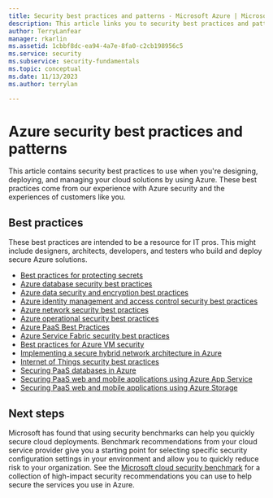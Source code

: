 ```yaml
---
title: Security best practices and patterns - Microsoft Azure | Microsoft Docs
description: This article links you to security best practices and patterns for different Azure resources.
author: TerryLanfear
manager: rkarlin
ms.assetid: 1cbbf8dc-ea94-4a7e-8fa0-c2cb198956c5
ms.service: security
ms.subservice: security-fundamentals
ms.topic: conceptual
ms.date: 11/13/2023
ms.author: terrylan

---
```

# Azure security best practices and patterns

This article contains security best practices to use when you're designing, deploying, and managing your cloud solutions by using Azure. These best practices come from our experience with Azure security and the experiences of customers like you.

## Best practices

These best practices are intended to be a resource for IT pros. This might include designers, architects, developers, and testers who build and deploy secure Azure solutions.

* [Best practices for protecting secrets](secrets-best-practices.md)
* [Azure database security best practices](/azure/azure-sql/database/security-best-practice)
* [Azure data security and encryption best practices](data-encryption-best-practices.md)
* [Azure identity management and access control security best practices](identity-management-best-practices.md)
* [Azure network security best practices](network-best-practices.md)
* [Azure operational security best practices](operational-best-practices.md)
* [Azure PaaS Best Practices](paas-deployments.md)
* [Azure Service Fabric security best practices](service-fabric-best-practices.md)
* [Best practices for Azure VM security](iaas.md)
* [Implementing a secure hybrid network architecture in Azure](/azure/architecture/reference-architectures/dmz/secure-vnet-hybrid)
* [Internet of Things security best practices](../../iot/iot-overview-security.md)
* [Securing PaaS databases in Azure](paas-applications-using-sql.md)
* [Securing PaaS web and mobile applications using Azure App Service](paas-applications-using-app-services.md)
* [Securing PaaS web and mobile applications using Azure Storage](paas-applications-using-storage.md)

## Next steps

Microsoft has found that using security benchmarks can help you quickly secure cloud deployments. Benchmark recommendations from your cloud service provider give you a starting point for selecting specific security configuration settings in your environment and allow you to quickly reduce risk to your organization. See the [Microsoft cloud security benchmark](/security/benchmark/azure/introduction) for a collection of high-impact security recommendations you can use to help secure the services you use in Azure.
